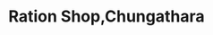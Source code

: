 ---
title: "Ration Shop,Chungathara"
url: /odanavattom/ration-shop-chungathara/
shop: Lebensmittel
---